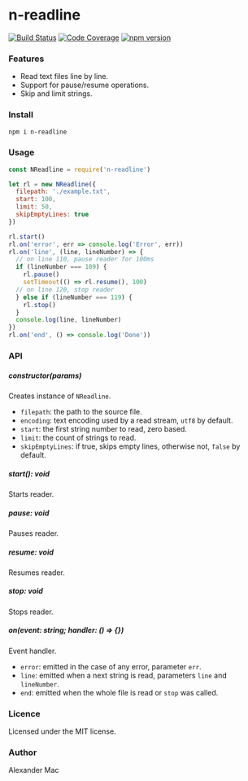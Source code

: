 # n-readline

[![Build Status](https://github.com/AlexanderMac/n-readline/workflows/CI/badge.svg)](https://github.com/AlexanderMac/n-readline/actions?query=workflow%3ACI)
[![Code Coverage](https://codecov.io/gh/AlexanderMac/n-readline/branch/master/graph/badge.svg)](https://codecov.io/gh/AlexanderMac/n-readline)
[![npm version](https://badge.fury.io/js/n-readline.svg)](https://badge.fury.io/js/n-readline)

### Features
- Read text files line by line.
- Support for pause/resume operations.
- Skip and limit strings.

### Install
```bash
npm i n-readline
```

### Usage
```js
const NReadline = require('n-readline')

let rl = new NReadline({
  filepath: './example.txt',
  start: 100,
  limit: 50,
  skipEmptyLines: true
})

rl.start()
rl.on('error', err => console.log('Error', err))
rl.on('line', (line, lineNumber) => {
  // on line 110, pause reader for 100ms
  if (lineNumber === 109) {
    rl.pause()
    setTimeout(() => rl.resume(), 100)
  // on line 120, stop reader
  } else if (lineNumber === 119) {
    rl.stop()
  }
  console.log(line, lineNumber)
})
rl.on('end', () => console.log('Done'))
```

### API

##### constructor(params)
Creates instance of `NReadline`.

- `filepath`: the path to the source file.
- `encoding`: text encoding used by a read stream, `utf8` by default.
- `start`: the first string number to read, zero based.
- `limit`: the count of strings to read.
- `skipEmptyLines`: if true, skips empty lines, otherwise not, `false` by default.

##### start(): void
Starts reader.

##### pause: void
Pauses reader.

##### resume: void
Resumes reader.

##### stop: void
Stops reader.

##### on(event: string; handler: () => {})
Event handler.

- `error`: emitted in the case of any error, parameter `err`.
- `line`: emitted when a next string is read, parameters `line` and `lineNumber`.
- `end`: emitted when the whole file is read or `stop` was called.

### Licence
Licensed under the MIT license.

### Author
Alexander Mac